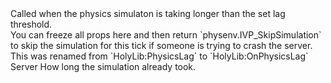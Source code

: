 <function name="HolyLib:OnPhysicsLag" parent="" type="hook">
	<description>
		Called when the physics simulaton is taking longer than the set lag threshold.<br>
		You can freeze all props here and then return `physenv.IVP_SkipSimulation` to skip the simulation for this tick if someone is trying to crash the server.
		<changed version="0.7">This was renamed from `HolyLib:PhysicsLag` to `HolyLib:OnPhysicsLag`</changed>
	</description>
	<realm>Server</realm>
	<args>
		<arg name="simulationTime" type="number">How long the simulation already took.</arg>
	</args>
	<rets>
		<ret name="skipType" type="number" default="physenv.IVP_NoSkip"></ret>
	</rets>
</function>